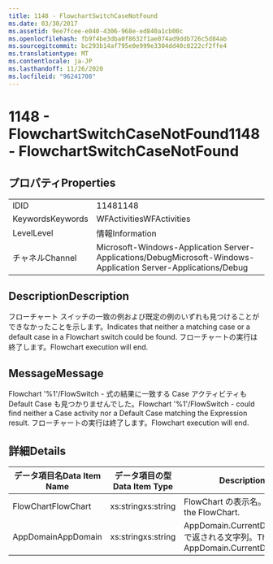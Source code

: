 ```yaml
---
title: 1148 - FlowchartSwitchCaseNotFound
ms.date: 03/30/2017
ms.assetid: 9ee7fcee-e040-4306-968e-ed840a1cb00c
ms.openlocfilehash: fb9f4be3dba0f8632f1ae074ad9ddb726c5d84ab
ms.sourcegitcommit: bc293b14af795e0e999e3304dd40c0222cf2ffe4
ms.translationtype: MT
ms.contentlocale: ja-JP
ms.lasthandoff: 11/26/2020
ms.locfileid: "96241708"
---
```

# <a name="1148---flowchartswitchcasenotfound"></a><span data-ttu-id="07738-102">1148 - FlowchartSwitchCaseNotFound</span><span class="sxs-lookup"><span data-stu-id="07738-102">1148 - FlowchartSwitchCaseNotFound</span></span>

## <a name="properties"></a><span data-ttu-id="07738-103">プロパティ</span><span class="sxs-lookup"><span data-stu-id="07738-103">Properties</span></span>  
  
|||  
|-|-|  
|<span data-ttu-id="07738-104">ID</span><span class="sxs-lookup"><span data-stu-id="07738-104">ID</span></span>|<span data-ttu-id="07738-105">1148</span><span class="sxs-lookup"><span data-stu-id="07738-105">1148</span></span>|  
|<span data-ttu-id="07738-106">Keywords</span><span class="sxs-lookup"><span data-stu-id="07738-106">Keywords</span></span>|<span data-ttu-id="07738-107">WFActivities</span><span class="sxs-lookup"><span data-stu-id="07738-107">WFActivities</span></span>|  
|<span data-ttu-id="07738-108">Level</span><span class="sxs-lookup"><span data-stu-id="07738-108">Level</span></span>|<span data-ttu-id="07738-109">情報</span><span class="sxs-lookup"><span data-stu-id="07738-109">Information</span></span>|  
|<span data-ttu-id="07738-110">チャネル</span><span class="sxs-lookup"><span data-stu-id="07738-110">Channel</span></span>|<span data-ttu-id="07738-111">Microsoft-Windows-Application Server-Applications/Debug</span><span class="sxs-lookup"><span data-stu-id="07738-111">Microsoft-Windows-Application Server-Applications/Debug</span></span>|  
  
## <a name="description"></a><span data-ttu-id="07738-112">Description</span><span class="sxs-lookup"><span data-stu-id="07738-112">Description</span></span>  

 <span data-ttu-id="07738-113">フローチャート スイッチの一致の例および既定の例のいずれも見つけることができなかったことを示します。</span><span class="sxs-lookup"><span data-stu-id="07738-113">Indicates that neither a matching case or a default case in a Flowchart switch could be found.</span></span> <span data-ttu-id="07738-114">フローチャートの実行は終了します。</span><span class="sxs-lookup"><span data-stu-id="07738-114">Flowchart execution will end.</span></span>  
  
## <a name="message"></a><span data-ttu-id="07738-115">Message</span><span class="sxs-lookup"><span data-stu-id="07738-115">Message</span></span>  

 <span data-ttu-id="07738-116">Flowchart '%1'/FlowSwitch - 式の結果に一致する Case アクティビティも Default Case も見つかりませんでした。</span><span class="sxs-lookup"><span data-stu-id="07738-116">Flowchart '%1'/FlowSwitch - could find neither a Case activity nor a Default Case matching the Expression result.</span></span> <span data-ttu-id="07738-117">フローチャートの実行は終了します。</span><span class="sxs-lookup"><span data-stu-id="07738-117">Flowchart execution will end.</span></span>  
  
## <a name="details"></a><span data-ttu-id="07738-118">詳細</span><span class="sxs-lookup"><span data-stu-id="07738-118">Details</span></span>  
  
|<span data-ttu-id="07738-119">データ項目名</span><span class="sxs-lookup"><span data-stu-id="07738-119">Data Item Name</span></span>|<span data-ttu-id="07738-120">データ項目の型</span><span class="sxs-lookup"><span data-stu-id="07738-120">Data Item Type</span></span>|<span data-ttu-id="07738-121">Description</span><span class="sxs-lookup"><span data-stu-id="07738-121">Description</span></span>|  
|--------------------|--------------------|-----------------|  
|<span data-ttu-id="07738-122">FlowChart</span><span class="sxs-lookup"><span data-stu-id="07738-122">FlowChart</span></span>|<span data-ttu-id="07738-123">xs:string</span><span class="sxs-lookup"><span data-stu-id="07738-123">xs:string</span></span>|<span data-ttu-id="07738-124">FlowChart の表示名。</span><span class="sxs-lookup"><span data-stu-id="07738-124">The display name of the FlowChart.</span></span>|  
|<span data-ttu-id="07738-125">AppDomain</span><span class="sxs-lookup"><span data-stu-id="07738-125">AppDomain</span></span>|<span data-ttu-id="07738-126">xs:string</span><span class="sxs-lookup"><span data-stu-id="07738-126">xs:string</span></span>|<span data-ttu-id="07738-127">AppDomain.CurrentDomain.FriendlyName で返される文字列。</span><span class="sxs-lookup"><span data-stu-id="07738-127">The string returned by AppDomain.CurrentDomain.FriendlyName.</span></span>|
